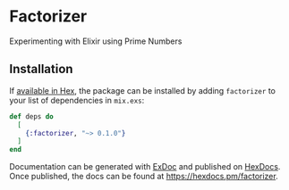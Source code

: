 # Factorizer

Experimenting with Elixir using Prime Numbers

## Installation

If [available in Hex](https://hex.pm/docs/publish), the package can be installed
by adding `factorizer` to your list of dependencies in `mix.exs`:

```elixir
def deps do
  [
    {:factorizer, "~> 0.1.0"}
  ]
end
```

Documentation can be generated with [ExDoc](https://github.com/elixir-lang/ex_doc)
and published on [HexDocs](https://hexdocs.pm). Once published, the docs can
be found at <https://hexdocs.pm/factorizer>.

